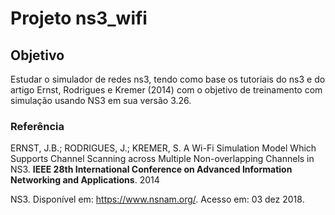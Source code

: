 # Projeto ns3_wifi

## Objetivo
Estudar o simulador de redes ns3, tendo como base os tutoriais do ns3 e do artigo Ernst, Rodrigues e Kremer (2014) com o objetivo de treinamento com simulação usando NS3 em sua versão 3.26.

### Referência

ERNST, J.B.; RODRIGUES, J.; KREMER, S. A Wi-Fi Simulation Model Which Supports Channel Scanning across Multiple
Non-overlapping Channels in NS3. **IEEE 28th International Conference on Advanced Information Networking and Applications**. 2014

NS3. Disponível em: <https://www.nsnam.org/>. Acesso em: 03 dez 2018.
